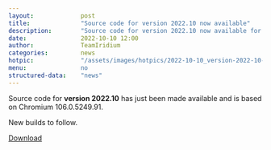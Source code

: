 ```yaml
---
layout: 			post
title:  			"Source code for version 2022.10 now available"
description: 		"Source code for version 2022.10 now available for download."
date:	 			2022-10-10 12:00
author:				TeamIridium
categories:			news
hotpic:				"/assets/images/hotpics/2022-10-10_version-2022-10-source-code.png"
menu: 				no
structured-data:	"news"
---
```

Source code for **version 2022.10** has just been made available and is based on Chromium 106.0.5249.91.   

New builds to follow.

<a href="/downloads/source" class="button download" title="download Iridium Browser">Download</a>